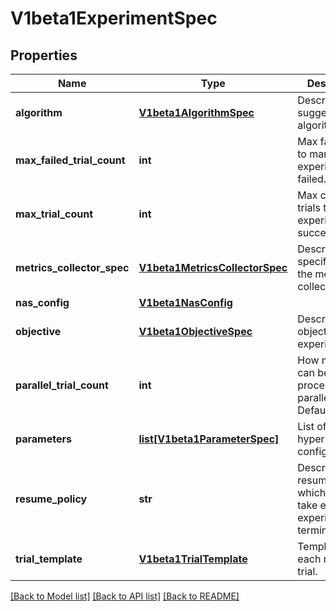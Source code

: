 # V1beta1ExperimentSpec

## Properties
Name | Type | Description | Notes
------------ | ------------- | ------------- | -------------
**algorithm** | [**V1beta1AlgorithmSpec**](V1beta1AlgorithmSpec.md) | Describes the suggestion algorithm. | [optional] 
**max_failed_trial_count** | **int** | Max failed trials to mark experiment as failed. | [optional] 
**max_trial_count** | **int** | Max completed trials to mark experiment as succeeded | [optional] 
**metrics_collector_spec** | [**V1beta1MetricsCollectorSpec**](V1beta1MetricsCollectorSpec.md) | Describes the specification of the metrics collector | [optional] 
**nas_config** | [**V1beta1NasConfig**](V1beta1NasConfig.md) |  | [optional] 
**objective** | [**V1beta1ObjectiveSpec**](V1beta1ObjectiveSpec.md) | Describes the objective of the experiment. | [optional] 
**parallel_trial_count** | **int** | How many trials can be processed in parallel. Defaults to 3 | [optional] 
**parameters** | [**list[V1beta1ParameterSpec]**](V1beta1ParameterSpec.md) | List of hyperparameter configurations. | [optional] 
**resume_policy** | **str** | Describes resuming policy which usually take effect after experiment terminated. | [optional] 
**trial_template** | [**V1beta1TrialTemplate**](V1beta1TrialTemplate.md) | Template for each run of the trial. | [optional] 

[[Back to Model list]](../README.md#documentation-for-models) [[Back to API list]](../README.md#documentation-for-api-endpoints) [[Back to README]](../README.md)


